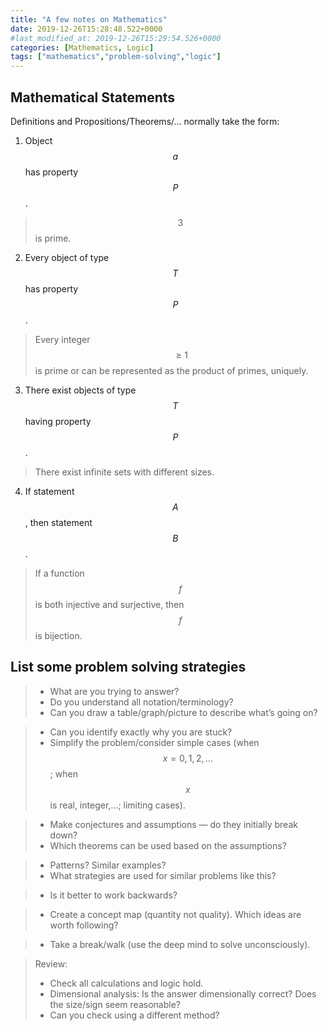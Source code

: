 ```yaml
---
title: "A few notes on Mathematics"
date: 2019-12-26T15:28:48.522+0000
#last_modified_at: 2019-12-26T15:29:54.526+0000
categories: [Mathematics, Logic]
tags: ["mathematics","problem-solving","logic"]
---
```


<!-- https://www.mathjax.org/ -->
<script src="https://polyfill.io/v3/polyfill.min.js?features=es6"></script>
<script id="MathJax-script" async src="https://cdn.jsdelivr.net/npm/mathjax@3/es5/tex-mml-chtml.js"></script>

## **Mathematical Statements**

Definitions and Propositions/Theorems/… normally take the form:
1. Object $$a$$ has property $$P$$.
> $$3$$ is prime.
2. Every object of type $$T$$ has property $$P$$.
> Every integer $$\ge1$$ is prime or can be represented as the product of primes, uniquely.
3. There exist objects of type $$T$$ having property $$P$$.
> There exist infinite sets with different sizes.
4. If statement $$A$$, then statement $$B$$.
> If a function $$f$$ is both injective and surjective, then $$f$$ is bijection.

## **List some problem solving strategies**
> - What are you trying to answer? 
> - Do you understand all notation/terminology?
> - Can you draw a table/graph/picture to describe what’s going on?

> - Can you identify exactly why you are stuck?
> - Simplify the problem/consider simple cases (when $$x = 0, 1, 2,...$$; when $$x$$ is real, integer,…; limiting cases).

> - Make conjectures and assumptions — do they initially break down?
> - Which theorems can be used based on the assumptions?

> - Patterns? Similar examples?
> - What strategies are used for similar problems like this?

> - Is it better to work backwards?

> - Create a concept map (quantity not quality). Which ideas are worth following?

> - Take a break/walk (use the deep mind to solve unconsciously).

> Review:
> - Check all calculations and logic hold.
> - Dimensional analysis: Is the answer dimensionally correct? Does the size/sign seem reasonable?
> - Can you check using a different method?
